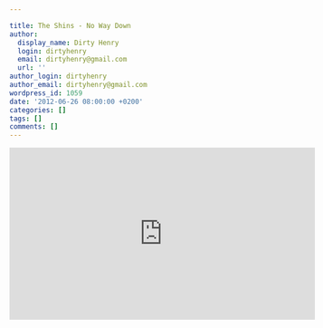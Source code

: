 ```yaml
---

title: The Shins - No Way Down
author:
  display_name: Dirty Henry
  login: dirtyhenry
  email: dirtyhenry@gmail.com
  url: ''
author_login: dirtyhenry
author_email: dirtyhenry@gmail.com
wordpress_id: 1059
date: '2012-06-26 08:00:00 +0200'
categories: []
tags: []
comments: []
---
```

<iframe width="540" height="304" src="http://www.youtube.com/embed/JVNINvk37Uk" frameborder="0" allowfullscreen></iframe>
